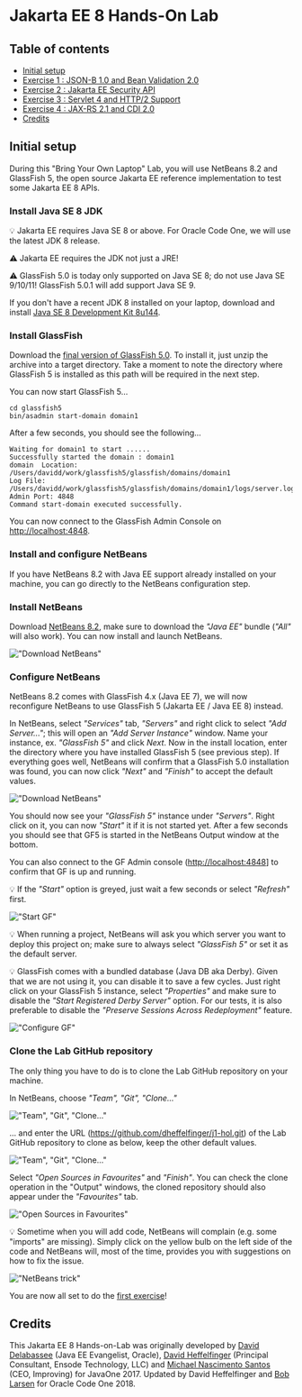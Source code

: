 # Jakarta EE 8 Hands-On Lab

## Table of contents

* [Initial setup](#initial-setup)
* [Exercise 1 : JSON-B 1.0 and Bean Validation 2.0](ex-jsonb-beanval.md)
* [Exercise 2 : Jakarta EE Security API](ex-security.md) 
* [Exercise 3 : Servlet 4 and HTTP/2 Support](ex-servlet.md)
* [Exercise 4 : JAX-RS 2.1 and CDI 2.0]()
* [Credits](#Credits)


## Initial setup

During this "Bring Your Own Laptop" Lab, you will use NetBeans 8.2 and GlassFish 5, the open source Jakarta EE reference implementation to test some Jakarta EE 8 APIs. 

### Install Java SE 8 JDK

:bulb: Jakarta EE requires Java SE 8 or above. For Oracle Code One, we will use the latest JDK 8 release.

:warning: Jakarta EE requires the JDK not just a JRE!

:warning: GlassFish 5.0 is today only supported on Java SE 8; do not use Java SE 9/10/11! GlassFish 5.0.1 will add support Java SE 9.

If you don't have a recent JDK 8 installed on your laptop, download and install [Java SE 8 Development Kit 8u144](http://www.oracle.com/technetwork/java/javase/downloads/jdk8-downloads-2133151.html).


### Install GlassFish

Download the [final version of GlassFish 5.0](http://download.oracle.com/glassfish/5.0/release/glassfish-5.0.zip). To install it, just unzip the archive into a target directory. Take a moment to note the directory where GlassFish 5 is installed as this path will be required in the next step.

You can now start GlassFish 5...
```
cd glassfish5
bin/asadmin start-domain domain1
```

After a few seconds, you should see the following...
```
Waiting for domain1 to start ......
Successfully started the domain : domain1
domain  Location: /Users/davidd/work/glassfish5/glassfish/domains/domain1
Log File: /Users/davidd/work/glassfish5/glassfish/domains/domain1/logs/server.log
Admin Port: 4848
Command start-domain executed successfully.
```

You can now connect to the GlassFish Admin Console on [http://localhost:4848](http://localhost:4848).

### Install and configure NetBeans

If you have NetBeans 8.2 with Java EE support already installed on your machine, you can go directly to the NetBeans configuration step.

### Install NetBeans

Download [NetBeans 8.2](https://netbeans.org/downloads/), make sure to download the *"Java EE"* bundle (*"All"* will also work). You can now install and launch NetBeans.

!["Download NetBeans"](pic/pic0-nb.jpg)

### Configure NetBeans

NetBeans 8.2 comes with GlassFish 4.x (Java EE 7), we will now reconfigure NetBeans to use GlassFish 5 (Jakarta EE / Java EE 8) instead.

In NetBeans, select *"Services"* tab, *"Servers"* and right click to select *"Add Server..."*; this will open an *"Add Server Instance"* window. Name your instance, ex. *"GlassFish 5"* and click *Next*. Now in the install location, enter the directory where you have installed GlassFish 5 (see previous step). If everything goes well, NetBeans will confirm that a GlassFish 5.0 installation was found, you can now click *"Next"* and *"Finish"* to accept the default values.

!["Download NetBeans"](pic/pic0-nbgf.jpg)

You should now see your *"GlassFish 5"* instance under *"Servers"*. Right click on it, you can now *"Start"* it if it is not started yet. After a few seconds you should see that GF5 is started in the NetBeans Output window at the bottom. 

You can also connect to the GF Admin console ([http://localhost:4848](http://localhost:4848)] to confirm that GF is up and running.

:bulb: If the *"Start"* option is greyed, just wait a few seconds or select 
*"Refresh"* first.

!["Start GF"](pic/pic0-1.jpg)

:bulb: When running a project, NetBeans will ask you which server you want to deploy this project on; make sure to always select *"GlassFish 5"* or set it as the default server.

:bulb: GlassFish comes with a bundled database (Java DB aka Derby). Given that we are not using it, you can disable it to save a few cycles. Just right click on your GlassFish 5 instance, select *"Properties"* and make sure to disable the *"Start Registered Derby Server"* option. For our tests, it is also preferable to disable the *"Preserve Sessions Across Redeployment"* feature.

!["Configure GF"](pic/pic0-nbgfConfig.jpg)


### Clone the Lab GitHub repository

The only thing you have to do is to clone the Lab GitHub repository on your machine.

In NetBeans, choose *"Team", "Git", "Clone..."*

!["Team", "Git", "Clone..."](pic/pic0-2.jpg)

... and enter the URL (https://github.com/dheffelfinger/j1-hol.git) of the Lab GitHub repository to clone as below, keep the other default values.

!["Team", "Git", "Clone..."](pic/pic0-3.jpg)

Select *"Open Sources in Favourites"* and *"Finish"*. You can check the clone operation in the "Output" windows, the cloned repository should also appear under the *"Favourites"* tab.

!["Open Sources in Favourites"](pic/pic0-4.jpg)

:bulb: Sometime when you will add code, NetBeans will complain (e.g. some "imports" are missing). Simply click on the yellow bulb on the left side of the code and NetBeans will, most of the time, provides you with suggestions on how to fix the issue.

!["NetBeans trick"](pic/pic0-5.jpg)

You are now all set to do the [first exercise](ex-jsonb-beanval.md)!


## Credits

This Jakarta EE 8 Hands-on-Lab was originally developed by [David Delabassee](https://twitter.com/delabassee) (Java EE Evangelist, Oracle), [David Heffelfinger](https://twitter.com/ensode) (Principal Consultant, Ensode Technology, LLC) and [Michael Nascimento Santos](https://twitter.com/mr__m) (CEO, Improving) for JavaOne 2017. Updated by David Heffelfinger and [Bob Larsen](https://twitter.com/direHerring) for Oracle Code One 2018.
